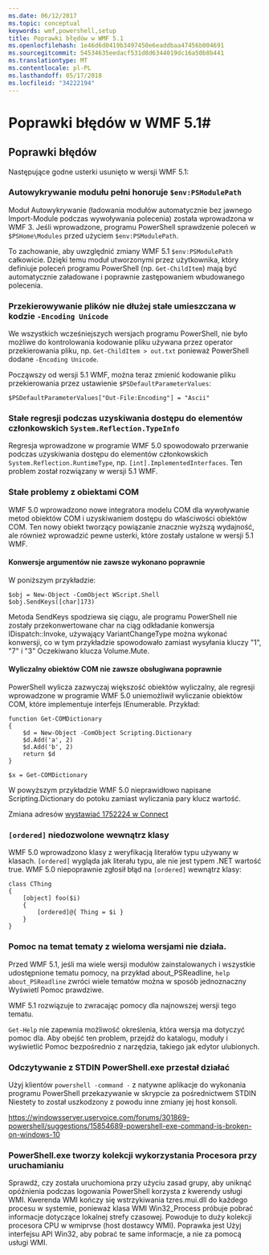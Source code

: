 ```yaml
---
ms.date: 06/12/2017
ms.topic: conceptual
keywords: wmf,powershell,setup
title: Poprawki błędów w WMF 5.1
ms.openlocfilehash: 1e46d6d0419b3497450e6eaddbaa47456b004691
ms.sourcegitcommit: 54534635eedacf531d8d6344019dc16a50b8b441
ms.translationtype: MT
ms.contentlocale: pl-PL
ms.lasthandoff: 05/17/2018
ms.locfileid: "34222194"
---
```

# <a name="bug-fixes-in-wmf-51"></a>Poprawki błędów w WMF 5.1#

## <a name="bug-fixes"></a>Poprawki błędów ##

Następujące godne usterki usunięto w wersji WMF 5.1:

### <a name="module-auto-discovery-fully-honors-envpsmodulepath"></a>Autowykrywanie modułu pełni honoruje `$env:PSModulePath` ###

Moduł Autowykrywanie (ładowania modułów automatycznie bez jawnego Import-Module podczas wywoływania polecenia) została wprowadzona w WMF 3.
Jeśli wprowadzone, programu PowerShell sprawdzenie poleceń w `$PSHome\Modules` przed użyciem `$env:PSModulePath`.

To zachowanie, aby uwzględnić zmiany WMF 5.1 `$env:PSModulePath` całkowicie.
Dzięki temu moduł utworzonymi przez użytkownika, który definiuje poleceń programu PowerShell (np. `Get-ChildItem`) mają być automatycznie załadowane i poprawnie zastępowaniem wbudowanego polecenia.

### <a name="file-redirection-no-longer-hard-codes--encoding-unicode"></a>Przekierowywanie plików nie dłużej stałe umieszczana w kodzie `-Encoding Unicode` ###

We wszystkich wcześniejszych wersjach programu PowerShell, nie było możliwe do kontrolowania kodowanie pliku używana przez operator przekierowania pliku, np. `Get-ChildItem > out.txt` ponieważ PowerShell dodane `-Encoding Unicode`.

Począwszy od wersji 5.1 WMF, można teraz zmienić kodowanie pliku przekierowania przez ustawienie `$PSDefaultParameterValues`:

```
$PSDefaultParameterValues["Out-File:Encoding"] = "Ascii"
```

### <a name="fixed-a-regression-in-accessing-members-of-systemreflectiontypeinfo"></a>Stałe regresji podczas uzyskiwania dostępu do elementów członkowskich `System.Reflection.TypeInfo` ###

Regresja wprowadzone w programie WMF 5.0 spowodowało przerwanie podczas uzyskiwania dostępu do elementów członkowskich `System.Reflection.RuntimeType`, np. `[int].ImplementedInterfaces`.
Ten problem został rozwiązany w wersji 5.1 WMF.


### <a name="fixed-some-issues-with-com-objects"></a>Stałe problemy z obiektami COM ###

WMF 5.0 wprowadzono nowe integratora modelu COM dla wywoływanie metod obiektów COM i uzyskiwaniem dostępu do właściwości obiektów COM.
Ten nowy obiekt tworzący powiązanie znacznie wyższą wydajność, ale również wprowadzić pewne usterki, które zostały ustalone w wersji 5.1 WMF.

#### <a name="argument-conversions-were-not-always-performed-correctly"></a>Konwersje argumentów nie zawsze wykonano poprawnie ####

W poniższym przykładzie:

```
$obj = New-Object -ComObject WScript.Shell
$obj.SendKeys([char]173)
```

Metoda SendKeys spodziewa się ciągu, ale programu PowerShell nie zostały przekonwertowane char na ciąg odkładanie konwersja IDispatch::Invoke, używający VariantChangeType można wykonać konwersji, co w tym przykładzie spowodowało zamiast wysyłania kluczy "1", "7" i "3" Oczekiwano klucza Volume.Mute.

#### <a name="enumerable-com-objects-not-always-handled-correctly"></a>Wyliczalny obiektów COM nie zawsze obsługiwana poprawnie ####

PowerShell wylicza zazwyczaj większość obiektów wyliczalny, ale regresji wprowadzone w programie WMF 5.0 uniemożliwił wyliczanie obiektów COM, które implementuje interfejs IEnumerable.  Przykład:

```
function Get-COMDictionary
{
    $d = New-Object -ComObject Scripting.Dictionary
    $d.Add('a', 2)
    $d.Add('b', 2)
    return $d
}

$x = Get-COMDictionary
```

W powyższym przykładzie WMF 5.0 nieprawidłowo napisane Scripting.Dictionary do potoku zamiast wyliczania pary klucz wartość.

Zmiana adresów [wystawiać 1752224 w Connect](https://connect.microsoft.com/PowerShell/feedback/details/1752224)

### <a name="ordered-was-not-allowed-inside-classes"></a>`[ordered]` niedozwolone wewnątrz klasy ###

WMF 5.0 wprowadzono klasy z weryfikacją literałów typu używany w klasach.
`[ordered]` wygląda jak literału typu, ale nie jest typem .NET wartość true.
WMF 5.0 niepoprawnie zgłosił błąd na `[ordered]` wewnątrz klasy:

```
class CThing
{
    [object] foo($i)
    {
        [ordered]@{ Thing = $i }
    }
}
```


### <a name="help-on-about-topics-with-multiple-versions-does-not-work"></a>Pomoc na temat tematy z wieloma wersjami nie działa. ###

Przed WMF 5.1, jeśli ma wiele wersji modułów zainstalowanych i wszystkie udostępnione tematu pomocy, na przykład about_PSReadline, `help about_PSReadline` zwróci wiele tematów można w sposób jednoznaczny Wyświetl Pomoc prawdziwe.

WMF 5.1 rozwiązuje to zwracając pomocy dla najnowszej wersji tego tematu.

`Get-Help` nie zapewnia możliwość określenia, która wersja ma dotyczyć pomoc dla.
Aby obejść ten problem, przejdź do katalogu, moduły i wyświetlić Pomoc bezpośrednio z narzędzia, takiego jak edytor ulubionych.

### <a name="powershellexe-reading-from-stdin-stopped-working"></a>Odczytywanie z STDIN PowerShell.exe przestał działać

Użyj klientów `powershell -command -` z natywne aplikacje do wykonania programu PowerShell przekazywanie w skrypcie za pośrednictwem STDIN Niestety to został uszkodzony z powodu inne zmiany jej host konsoli.

https://windowsserver.uservoice.com/forums/301869-powershell/suggestions/15854689-powershell-exe-command-is-broken-on-windows-10

### <a name="powershellexe-creates-spike-in-cpu-usage-on-startup"></a>PowerShell.exe tworzy kolekcji wykorzystania Procesora przy uruchamianiu

Sprawdź, czy została uruchomiona przy użyciu zasad grupy, aby uniknąć opóźnienia podczas logowania PowerShell korzysta z kwerendy usługi WMI.
Kwerenda WMI kończy się wstrzykiwania tzres.mui.dll do każdego procesu w systemie, ponieważ klasa WMI Win32_Process próbuje pobrać informacje dotyczące lokalnej strefy czasowej.
Powoduje to duży kolekcji procesora CPU w wmiprvse (host dostawcy WMI).
Poprawka jest Użyj interfejsu API Win32, aby pobrać te same informacje, a nie za pomocą usługi WMI.
